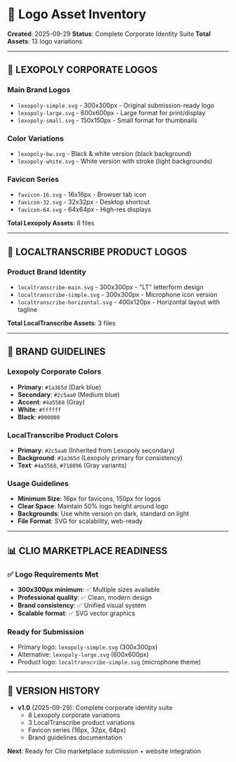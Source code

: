 # 🎨 Logo Asset Inventory
**Created**: 2025-09-29
**Status**: Complete Corporate Identity Suite
**Total Assets**: 13 logo variations

---

## 📁 LEXOPOLY CORPORATE LOGOS

### **Main Brand Logos**
- `lexopoly-simple.svg` - 300x300px - Original submission-ready logo
- `lexopoly-large.svg` - 600x600px - Large format for print/display
- `lexopoly-small.svg` - 150x150px - Small format for thumbnails

### **Color Variations**
- `lexopoly-bw.svg` - Black & white version (black background)
- `lexopoly-white.svg` - White version with stroke (light backgrounds)

### **Favicon Series**
- `favicon-16.svg` - 16x16px - Browser tab icon
- `favicon-32.svg` - 32x32px - Desktop shortcut
- `favicon-64.svg` - 64x64px - High-res displays

**Total Lexopoly Assets**: 8 files

---

## 📁 LOCALTRANSCRIBE PRODUCT LOGOS

### **Product Brand Identity**
- `localtranscribe-main.svg` - 300x300px - "LT" letterform design
- `localtranscribe-simple.svg` - 300x300px - Microphone icon version
- `localtranscribe-horizontal.svg` - 400x120px - Horizontal layout with tagline

**Total LocalTranscribe Assets**: 3 files

---

## 🎨 BRAND GUIDELINES

### **Lexopoly Corporate Colors**
- **Primary**: `#1a365d` (Dark blue)
- **Secondary**: `#2c5aa0` (Medium blue)
- **Accent**: `#4a5568` (Gray)
- **White**: `#ffffff`
- **Black**: `#000000`

### **LocalTranscribe Product Colors**
- **Primary**: `#2c5aa0` (Inherited from Lexopoly secondary)
- **Background**: `#1a365d` (Lexopoly primary for consistency)
- **Text**: `#4a5568`, `#718096` (Gray variants)

### **Usage Guidelines**
- **Minimum Size**: 16px for favicons, 150px for logos
- **Clear Space**: Maintain 50% logo height around logo
- **Backgrounds**: Use white version on dark, standard on light
- **File Format**: SVG for scalability, web-ready

---

## 📊 CLIO MARKETPLACE READINESS

### **✅ Logo Requirements Met**
- **300x300px minimum**: ✅ Multiple sizes available
- **Professional quality**: ✅ Clean, modern design
- **Brand consistency**: ✅ Unified visual system
- **Scalable format**: ✅ SVG vector graphics

### **Ready for Submission**
- Primary logo: `lexopoly-simple.svg` (300x300px)
- Alternative: `lexopoly-large.svg` (600x600px)
- Product logo: `localtranscribe-simple.svg` (microphone theme)

---

## 🔄 VERSION HISTORY
- **v1.0** (2025-09-29): Complete corporate identity suite
  - 8 Lexopoly corporate variations
  - 3 LocalTranscribe product variations
  - Favicon series (16px, 32px, 64px)
  - Brand guidelines documentation

**Next**: Ready for Clio marketplace submission + website integration
